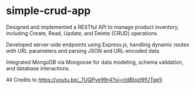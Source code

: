 # simple-crud-app

Designed and implemented a RESTful API to manage product inventory, including Create, Read, Update, and Delete
(CRUD) operations.

Developed server-side endpoints using Express.js, handling dynamic routes with URL parameters and parsing JSON
and URL-encoded data.

Integrated MongoDB via Mongoose for data modeling, schema validation, and database interactions.

All Credits to https://youtu.be/_7UQPve99r4?si=cldBIozl9fUTge1i
